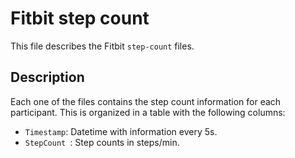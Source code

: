 # Fitbit step count
This file describes the Fitbit `step-count` files.

## Description
Each one of the files contains the step count information for each participant. This is organized in a table with the following columns:

 - `Timestamp`: Datetime with information every 5s.
 - `StepCount `: Step counts in steps/min.
